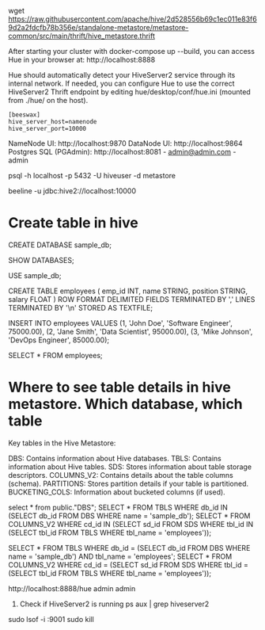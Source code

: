 
 wget https://raw.githubusercontent.com/apache/hive/2d528556b69c1ec011e83f69d2a2fdcfb78b356e/standalone-metastore/metastore-common/src/main/thrift/hive_metastore.thrift


After starting your cluster with docker-compose up --build, you can access Hue in your browser at:
http://localhost:8888



Hue should automatically detect your HiveServer2 service through its internal network. 
If needed, you can configure Hue to use the correct HiveServer2 Thrift endpoint by 
editing hue/desktop/conf/hue.ini (mounted from ./hue/ on the host).

```editorconfig
[beeswax]
hive_server_host=namenode
hive_server_port=10000

```


NameNode UI: http://localhost:9870
DataNode UI: http://localhost:9864
Postgres SQL (PGAdmin): http://localhost:8081
    - admin@admin.com
    - admin

psql -h localhost -p 5432 -U hiveuser -d metastore
    
beeline -u jdbc:hive2://localhost:10000



# Create table in hive

CREATE DATABASE sample_db;

SHOW DATABASES;

USE sample_db;

CREATE TABLE employees (
    emp_id INT,
    name STRING,
    position STRING,
    salary FLOAT
)
ROW FORMAT DELIMITED
FIELDS TERMINATED BY ','
LINES TERMINATED BY '\n'
STORED AS TEXTFILE;


INSERT INTO employees VALUES
    (1, 'John Doe', 'Software Engineer', 75000.00),
    (2, 'Jane Smith', 'Data Scientist', 95000.00),
    (3, 'Mike Johnson', 'DevOps Engineer', 85000.00);


SELECT * FROM employees;




# Where to see table details in hive metastore. Which database, which table 

Key tables in the Hive Metastore:

DBS: Contains information about Hive databases.
TBLS: Contains information about Hive tables.
SDS: Stores information about table storage descriptors.
COLUMNS_V2: Contains details about the table columns (schema).
PARTITIONS: Stores partition details if your table is partitioned.
BUCKETING_COLS: Information about bucketed columns (if used).

select * from public."DBS";
SELECT * FROM TBLS WHERE db_id IN (SELECT db_id FROM DBS WHERE name = 'sample_db');
SELECT * FROM COLUMNS_V2 WHERE cd_id IN (SELECT sd_id FROM SDS WHERE tbl_id IN (SELECT tbl_id FROM TBLS WHERE tbl_name = 'employees'));

SELECT * FROM TBLS WHERE db_id = (SELECT db_id FROM DBS WHERE name = 'sample_db') AND tbl_name = 'employees';
SELECT * FROM COLUMNS_V2 WHERE cd_id = (SELECT sd_id FROM SDS WHERE tbl_id = (SELECT tbl_id FROM TBLS WHERE tbl_name = 'employees'));




http://localhost:8888/hue
admin
admin


1. Check if HiveServer2 is running
ps aux | grep hiveserver2



sudo lsof -i :9001
sudo kill <PID>